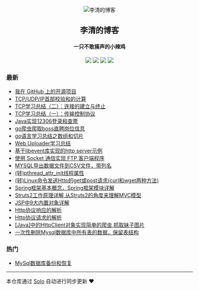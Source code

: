 <p align="center"><img alt="李清的博客" src="http://liqing.info/images/my_logo.png"></p><h2 align="center">
李清的博客
</h2>

<h4 align="center">一只不敢揍声的小辣鸡</h4>
<p align="center"><a title="李清的博客" target="_blank" href="https://github.com/liqing455/solo-blog"><img src="https://img.shields.io/github/last-commit/liqing455/solo-blog.svg?style=flat-square&color=FF9900"></a>
<a title="GitHub repo size in bytes" target="_blank" href="https://github.com/liqing455/solo-blog"><img src="https://img.shields.io/github/repo-size/liqing455/solo-blog.svg?style=flat-square"></a>
<a title="Solo Version" target="_blank" href="https://github.com/b3log/solo/releases"><img src="https://img.shields.io/badge/solo-3.6.4-f1e05a.svg?style=flat-square&color=blueviolet"></a>
<a title="Hits" target="_blank" href="https://github.com/b3log/hits"><img src="https://hits.b3log.org/liqing455/solo-blog.svg"></a></p>

### 最新

* [我在 GitHub 上的开源项目](http://www.liqing.info/my-github-repos)
* [TCP/UDP/IP首部校验和的计算](http://www.liqing.info/articles/2019/09/04/1567583588708.html)
* [TCP学习总结（二）：连接的建立与终止](http://www.liqing.info/articles/2019/09/02/1567425259079.html)
* [TCP学习总结（一）：传输控制协议](http://www.liqing.info/articles/2019/09/02/1567410167195.html)
* [Java实现12306登录和查票](http://www.liqing.info/articles/2019/08/15/1566540982874.html)
* [go爬虫爬取boss直聘岗位信息](http://www.liqing.info/articles/2019/07/25/1566534021600.html)
* [ go语言学习总结之数组和切片](http://www.liqing.info/articles/2019/07/11/1566533772553.html)
* [ Web Uploader学习总结](http://www.liqing.info/articles/2018/12/14/1566533647865.html)
* [基于libevent库实现的http server示例](http://www.liqing.info/articles/2018/08/31/1566533072126.html)
* [使用 Socket 通信实现 FTP 客户端程序](http://www.liqing.info/articles/2018/08/22/1566532603707.html)
* [MYSQL导出数据文件到CSV文件，带列名](http://www.liqing.info/articles/2018/08/22/1566531728864.html)
* [(转)pthread_attr_init线程属性](http://www.liqing.info/articles/2018/08/21/1566531676412.html)
* [(转)Linux命令发送Http的get或post请求(curl和wget两种方法)](http://www.liqing.info/articles/2018/08/14/1566530630667.html)
* [Spring框架基本概念，Spring框架模块详解](http://www.liqing.info/articles/2017/07/23/1566529879273.html)
* [Struts2工作原理详解,从Struts2的角度来理解MVC模型](http://www.liqing.info/articles/2017/06/26/1566529628280.html)
* [JSP中9大内置对象详解](http://www.liqing.info/articles/2017/06/18/1566476510473.html)
* [Http协议响应的解析](http://www.liqing.info/articles/2017/06/10/1566476026117.html)
* [Http协议请求的解析](http://www.liqing.info/articles/2017/05/30/1566475714790.html)
* [[Java]中的HttpClient对象实现简单的爬虫,抓取妹子图片](http://www.liqing.info/articles/2017/05/24/1566474539794.html)
* [一次性删除Mysql数据库中所有表的数据，保留表结构](http://www.liqing.info/articles/2017/02/22/1566469212235.html)

### 热门

* [MySql数据库备份和恢复](http://www.liqing.info/articles/2017/05/21/1566468251780.html)



---

本仓库通过 [Solo](https://github.com/b3log/solo) 自动进行同步更新 ❤️ 